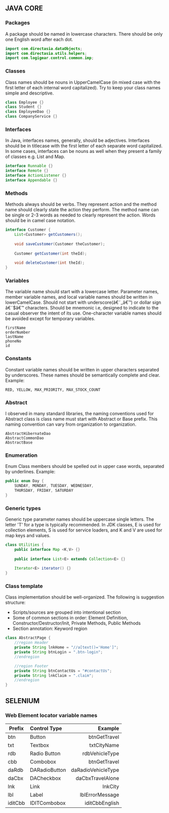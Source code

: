 ## JAVA CORE

### Packages

A package should be named in lowercase characters. There should be only one English word after each dot.  
```java
import com.directasia.dataObjects;
import com.directasia.utils.helpers;
import com.logigear.control.common.imp;
```

### Classes
Class names should be nouns in UpperCamelCase (in mixed case with the first letter of each internal word capitalized). Try to keep your class names simple and descriptive.
```java
class Employee {}
class Student {}
class EmployeeDao {}
class CompanyService {}
```

### Interfaces
In Java, interfaces names, generally, should be adjectives. Interfaces should be in titlecase with the first letter of each separate word capitalized. In some cases, interfaces can be nouns as well when they present a family of classes e.g. List and Map.
```java
interface Runnable {}
interface Remote {}
interface ActionListener {}
interface Appendable {}
```
### Methods
Methods always should be verbs. They represent action and the method name should clearly state the action they perform. The method name can be single or 2-3 words as needed to clearly represent the action. Words should be in camel case notation.
```java
interface Customer {
    List<Customer> getCustomers();
    
    void saveCustomer(Customer theCustomer);
    
    Customer getCustomer(int theId);
    
    void deleteCustomer(int theId);
}
```

### Variables
The variable name should start with a lowercase letter. Parameter names, member variable names, and local variable names should be written in lowerCamelCase.
Should not start with underscore(â€˜_â€™) or dollar sign â€˜$â€™ characters.
Should be mnemonic i.e, designed to indicate to the casual observer the intent of its use.
One-character variable names should be avoided except for temporary variables.
```
firstName
orderNumber
lastName
phoneNo
id
```

### Constants
Constant variable names should be written in upper characters separated by underscores. These names should be semantically complete and clear.
Example:
```
RED, YELLOW, MAX_PRIORITY, MAX_STOCK_COUNT
```

### Abstract
I observed in many standard libraries, the naming conventions used for Abstract class is class name must start with Abstract or Base prefix. This naming convention can vary from organization to organization. 
```
AbstractHibernateDao
AbstractCommonDao
AbstractBase
```

### Enumeration
Enum Class members should be spelled out in upper case words, separated by underlines. Example:
```java
public enum Day {
    SUNDAY, MONDAY, TUESDAY, WEDNESDAY,
    THURSDAY, FRIDAY, SATURDAY
}
```

### Generic types
Generic type parameter names should be uppercase single letters. The letter 'T' for a type is typically recommended. In JDK classes, E is used for collection elements, S is used for service loaders, and K and V are used for map keys and values.
```java
class Utilities {
    public interface Map <K,V> {}
    
    public interface List<E> extends Collection<E> {}
    
    Iterator<E> iterator() {}
}
```

### Class template
Class implementation should be well-organized. The following is suggestion structure:
- Scripts/sources are grouped into intentional section
- Some of common sections in order: Element Definition, Constructor/Destructor/Init, Private Methods, Public Methods
- Section annotation: Keyword region
```java
class AbstractPage {
    //region Header
    private String lnkHome = "//a[text()='Home']";
    private String btnLogin = ".btn-login";
    //endregion

    //region Footer
    private String btnContactUs = "#contactUs";
    private String lnkClaim = ".claim";
    //endregion
}
```


## SELENIUM

### Web Element locator variable names

| Prefix   |Control Type    | Example                |
| -------- |:---------------|-----------------------:|
| btn      | Button         | btnGetTravel           |
| txt      | Textbox        | txtCityName            |
| rdb      | Radio Button   | rdbVehicleType         |
| cbb      | Combobox       | btnGetTravel           |
| daRdb    | DARadioButton  | daRadioVehicleType     |
| daCbx    | DACheckbox     | daCbxTravelAlone       |
| lnk      | Link           | lnkCity                |
| lbl      | Label          | lblErrorMessage        |
| iditCbb  | IDITCombobox   | iditCbbEnglish         |